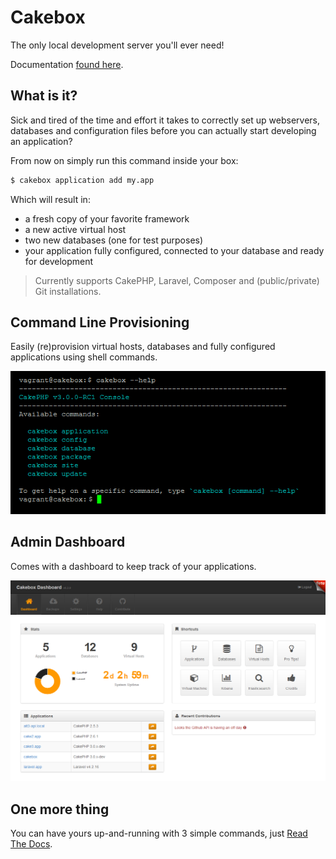 # Cakebox

The only local development server you'll ever need!

Documentation [found here](https://cakebox.readthedocs.org/installation).

## What is it?

Sick and tired of the time and effort it takes to correctly set up webservers,
databases and configuration files before you can actually start developing an
application?

From now on simply run this command inside your box:

```bash
$ cakebox application add my.app
```

Which will result in:

- a fresh copy of your favorite framework
- a new active virtual host
- two new databases (one for test purposes)
- your application fully configured, connected to your database and ready for
development

> Currently supports CakePHP, Laravel, Composer and (public/private) Git
> installations.


## Command Line Provisioning

Easily (re)provision virtual hosts, databases and fully configured applications
using shell commands.

![Cakebox Commands](docs/sources/img/cakebox-commands.png)

## Admin Dashboard

Comes with a dashboard to keep track of your applications.

![Cakebox Commands](docs/sources/img/cakebox-dashboard.png)

## One more thing

You can have yours up-and-running with 3 simple commands, just
[Read The Docs](https://cakebox.readthedocs.org/installation).

